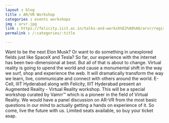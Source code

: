 ```yaml
---
layout : blog
title : AR/VR Workshop
categories : events workshops 
img : arvr.jpg
link : https://felicity.iiit.ac.in/talks-and-worksh%E2%80%A6/arvr/register/
permalink : /:categories/:title

---
```


  Want to be the next Elon Musk? Or want to do something in unexplored fields just like SpaceX and Tesla? So far, our experience with the internet has been two-dimensional at best. But all of that is about to change. Virtual reality is going to upend the world and cause a monumental shift in the way we surf, shop and experience the web. It will dramatically transform the way we learn, live, communicate and connect with others around the world. E-Cell, IIIT Hyderabad along with Felicity, IIIT Hyderabad present an Augmented Reality - Virtual Reality workshop. This will be a special workshop curated by Vamrr™ which is a pioneer in the field of Virtual Reality. We would have a panel discussion on AR-VR from the most basic questions in our mind to actually getting a hands on experience of it. So come, live the future with us. Limited seats available, so buy your ticket asap.

